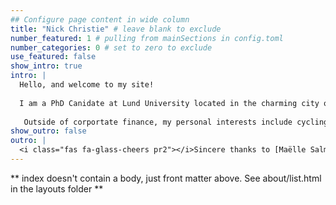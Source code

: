 ```yaml
---
## Configure page content in wide column
title: "Nick Christie" # leave blank to exclude
number_featured: 1 # pulling from mainSections in config.toml
number_categories: 0 # set to zero to exclude
use_featured: false
show_intro: true
intro: |
  Hello, and welcome to my site!
  
  I am a PhD Canidate at Lund University located in the charming city of Lund, Sweden. My research interests include financing frictions, firm investment decisions, econometrics, and data science.  I am an avid R user and love finding new solutions to old problems.
  
   Outside of corportate finance, my personal interests include cycling, hiking, good coffee, and early jazz recordings.
show_outro: false
outro: |
  <i class="fas fa-glass-cheers pr2"></i>Sincere thanks to [Maëlle Salmon](https://masalmon.eu/) for her help naming this Hugo theme!
---
```


** index doesn't contain a body, just front matter above.
See about/list.html in the layouts folder **


